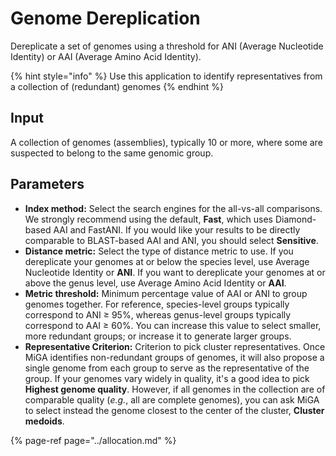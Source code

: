 # Genome Dereplication

Dereplicate a set of genomes using a threshold for ANI \(Average Nucleotide Identity\) or AAI \(Average Amino Acid Identity\).

{% hint style="info" %}
Use this application to identify representatives from a collection of \(redundant\) genomes
{% endhint %}

## Input

A collection of genomes \(assemblies\), typically 10 or more, where some are suspected to belong to the same genomic group.

## Parameters

* **Index method:** Select the search engines for the all-vs-all comparisons. We strongly recommend using the default, **Fast**, which uses Diamond-based AAI and FastANI. If you would like your results to be directly comparable to BLAST-based AAI and ANI, you should select **Sensitive**.
* **Distance metric:** Select the type of distance metric to use. If you dereplicate your genomes at or below the species level, use Average Nucleotide Identity or **ANI**. If you want to dereplicate your genomes at or above the genus level, use Average Amino Acid Identity or **AAI**.
* **Metric threshold:** Minimum percentage value of AAI or ANI to group genomes together. For reference, species-level groups typically correspond to ANI ≥ 95%, whereas genus-level groups typically correspond to AAI ≥ 60%. You can increase this value to select smaller, more redundant groups; or increase it to generate larger groups.
* **Representative Criterion:** Criterion to pick cluster representatives. Once MiGA identifies non-redundant groups of genomes, it will also propose a single genome from each group to serve as the representative of the group. If your genomes vary widely in quality, it's a good idea to pick **Highest genome quality**. However, if all genomes in the collection are of comparable quality \(_e.g._, all are complete genomes\), you can ask MiGA to select instead the genome closest to the center of the cluster, **Cluster medoids**.

{% page-ref page="../allocation.md" %}

